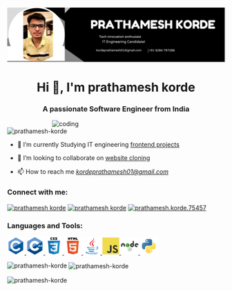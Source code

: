 ![logo](https://github.com/prathamesh-korde/profile/blob/main/Black%20Modern%20Personal%20LinkedIn%20Banner%20(1).png)
<h1 align="center">Hi 👋, I'm prathamesh korde</h1>
<h3 align="center">A passionate Software Engineer from India</h3>

<img align="right" alt="coding" width="400" src="https://user-images.githubusercontent.com/55389276/140866485-8fb1c876-9a8f-4d6a-98dc-08c4981eaf70.gif">

<p align="left"> <img src="https://komarev.com/ghpvc/?username=prathamesh-korde&label=Profile%20views&color=0e75b6&style=flat" alt="prathamesh-korde" /> </p>

- 🔭 I’m currently Studying IT engineering [frontend projects](https://lnkd.in/gkW9RyhU)

- 👯 I’m looking to collaborate on [website cloning](https://lnkd.in/d3SQqGfB)

- 📫 How to reach me *kordeprathamesh01@gmail.com*

<h3 align="left">Connect with me:</h3>
<p align="left">
<a href="https://linkedin.com/in/prathamesh korde" target="blank"><img align="center" src="https://raw.githubusercontent.com/rahuldkjain/github-profile-readme-generator/master/src/images/icons/Social/linked-in-alt.svg" alt="prathamesh korde" height="30" width="40" /></a>
<a href="https://fb.com/prathamesh korde" target="blank"><img align="center" src="https://raw.githubusercontent.com/rahuldkjain/github-profile-readme-generator/master/src/images/icons/Social/facebook.svg" alt="prathamesh korde" height="30" width="40" /></a>
<a href="https://instagram.com/prathamesh.korde.75457" target="blank"><img align="center" src="https://raw.githubusercontent.com/rahuldkjain/github-profile-readme-generator/master/src/images/icons/Social/instagram.svg" alt="prathamesh.korde.75457" height="30" width="40" /></a>
</p>

<h3 align="left">Languages and Tools:</h3>
<p align="left"> <a href="https://www.cprogramming.com/" target="_blank" rel="noreferrer"> <img src="https://raw.githubusercontent.com/devicons/devicon/master/icons/c/c-original.svg" alt="c" width="40" height="40"/> </a> <a href="https://www.w3schools.com/cpp/" target="_blank" rel="noreferrer"> <img src="https://raw.githubusercontent.com/devicons/devicon/master/icons/cplusplus/cplusplus-original.svg" alt="cplusplus" width="40" height="40"/> </a> <a href="https://www.w3schools.com/css/" target="_blank" rel="noreferrer"> <img src="https://raw.githubusercontent.com/devicons/devicon/master/icons/css3/css3-original-wordmark.svg" alt="css3" width="40" height="40"/> </a> <a href="https://www.w3.org/html/" target="_blank" rel="noreferrer"> <img src="https://raw.githubusercontent.com/devicons/devicon/master/icons/html5/html5-original-wordmark.svg" alt="html5" width="40" height="40"/> </a> <a href="https://www.java.com" target="_blank" rel="noreferrer"> <img src="https://raw.githubusercontent.com/devicons/devicon/master/icons/java/java-original.svg" alt="java" width="40" height="40"/> </a> <a href="https://developer.mozilla.org/en-US/docs/Web/JavaScript" target="_blank" rel="noreferrer"> <img src="https://raw.githubusercontent.com/devicons/devicon/master/icons/javascript/javascript-original.svg" alt="javascript" width="40" height="40"/> </a> <a href="https://nodejs.org" target="_blank" rel="noreferrer"> <img src="https://raw.githubusercontent.com/devicons/devicon/master/icons/nodejs/nodejs-original-wordmark.svg" alt="nodejs" width="40" height="40"/> </a> <a href="https://www.python.org" target="_blank" rel="noreferrer"> <img src="https://raw.githubusercontent.com/devicons/devicon/master/icons/python/python-original.svg" alt="python" width="40" height="40"/> </a> </p>

<p><img align="left" src="https://github-readme-stats.vercel.app/api/top-langs?username=prathamesh-korde&show_icons=true&locale=en&layout=compact" alt="prathamesh-korde" /></p>

<p>&nbsp;<img align="center" src="https://github-readme-stats.vercel.app/api?username=prathamesh-korde&show_icons=true&locale=en" alt="prathamesh-korde" /></p>
<p><img align="center" src="https://github-readme-streak-stats.herokuapp.com/?user=prathamesh-korde" alt="prathamesh-korde" /></p>


